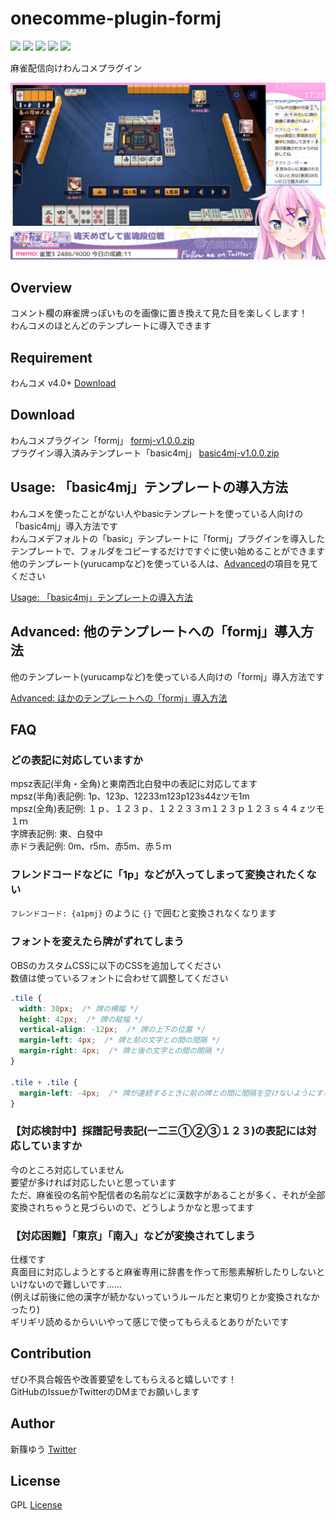 # onecomme-plugin-formj

![](https://img.shields.io/github/downloads/yuarasino/onecomme-plugin-formj/total)
![](https://img.shields.io/github/v/release/yuarasino/onecomme-plugin-formj)
![](https://img.shields.io/badge/onecomme-v4.0%2B-orange)
![](https://img.shields.io/github/license/yuarasino/onecomme-plugin-formj)
![](https://img.shields.io/youtube/channel/views/UCxUnuWTQGLw5dO_dl0oqrrg?style=social)

麻雀配信向けわんコメプラグイン

![](./docs/images/formj.png)


## Overview

コメント欄の麻雀牌っぽいものを画像に置き換えて見た目を楽しくします！  
わんコメのほとんどのテンプレートに導入できます


## Requirement

わんコメ v4.0+ [Download](https://onecomme.com/)


## Download

わんコメプラグイン「formj」 [formj-v1.0.0.zip](https://github.com/yuarasino/onecomme-plugin-formj/releases/download/v1.0.0/formj-v1.0.0.zip)  
プラグイン導入済みテンプレート「basic4mj」 
[basic4mj-v1.0.0.zip](https://github.com/yuarasino/onecomme-plugin-formj/releases/download/v1.0.0/basic4mj-v1.0.0.zip)


## Usage: 「basic4mj」テンプレートの導入方法

わんコメを使ったことがない人やbasicテンプレートを使っている人向けの「basic4mj」導入方法です  
わんコメデフォルトの「basic」テンプレートに「formj」プラグインを導入したテンプレートで、フォルダをコピーするだけですぐに使い始めることができます  
他のテンプレート(yurucampなど)を使っている人は、[Advanced](./docs/advanced.md)の項目を見てください

[Usage: 「basic4mj」テンプレートの導入方法](./docs/usage.md)


## Advanced: 他のテンプレートへの「formj」導入方法

他のテンプレート(yurucampなど)を使っている人向けの「formj」導入方法です

[Advanced: ほかのテンプレートへの「formj」導入方法](./docs/advanced.md)

## FAQ

### どの表記に対応していますか

mpsz表記(半角・全角)と東南西北白發中の表記に対応してます  
mpsz(半角)表記例: 1p、123p、12233m123p123s44zツモ1m  
mpsz(全角)表記例: １ｐ、１２３ｐ、１２２３３ｍ１２３ｐ１２３ｓ４４ｚツモ１ｍ  
字牌表記例: 東、白發中  
赤ドラ表記例: 0m、r5m、赤5m、赤５ｍ

### フレンドコードなどに「1p」などが入ってしまって変換されたくない

`フレンドコード: {a1pmj}` のように `{}` で囲むと変換されなくなります

### フォントを変えたら牌がずれてしまう

OBSのカスタムCSSに以下のCSSを追加してください  
数値は使っているフォントに合わせて調整してください

```css
.tile {
  width: 30px;  /* 牌の横幅 */
  height: 42px;  /* 牌の縦幅 */
  vertical-align: -12px;  /* 牌の上下の位置 */
  margin-left: 4px;  /* 牌と前の文字との間の間隔 */
  margin-right: 4px;  /* 牌と後の文字との間の間隔 */
}

.tile + .tile {
  margin-left: -4px;  /* 牌が連続するときに前の牌との間に間隔を空けないようにする */
}
```

### 【対応検討中】採譜記号表記(一二三①②③１２３)の表記には対応していますか

今のところ対応していません  
要望が多ければ対応したいと思っています  
ただ、麻雀役の名前や配信者の名前などに漢数字があることが多く、それが全部変換されちゃうと見づらいので、どうしようかなと思ってます

### 【対応困難】「東京」「南入」などが変換されてしまう

仕様です  
真面目に対応しようとすると麻雀専用に辞書を作って形態素解析したりしないといけないので難しいです……  
(例えば前後に他の漢字が続かないっていうルールだと東切りとか変換されなかったり)  
ギリギリ読めるからいいやって感じで使ってもらえるとありがたいです


## Contribution

ぜひ不具合報告や改善要望をしてもらえると嬉しいです！  
GitHubのIssueかTwitterのDMまでお願いします


## Author

新篠ゆう [Twitter](https://twitter.com/yuarasino)


## License

GPL [License](./LICENSE)
